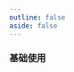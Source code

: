 ```yaml
---
outline: false
aside: false
---
```


<custom-h5-demo comp="hl-h5-divider" title="分割线">

### 基础使用

</custom-h5-demo>
